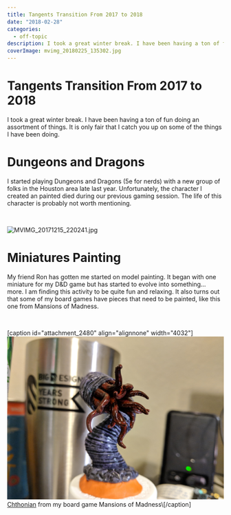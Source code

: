 ```yaml
---
title: Tangents Transition From 2017 to 2018
date: "2018-02-28"
categories: 
  - off-topic
description: I took a great winter break. I have been having a ton of fun doing an assortment of things. It is only fair that I catch you up on some of the things I have been doing.
coverImage: mvimg_20180225_135302.jpg
---
```


# Tangents Transition From 2017 to 2018
I took a great winter break. I have been having a ton of fun doing an assortment of things. It is only fair that I catch you up on some of the things I have been doing.

# Dungeons and Dragons

I started playing Dungeons and Dragons (5e for nerds) with a new group of folks in the Houston area late last year. Unfortunately, the character I created an painted died during our previous gaming session. The life of this character is probably not worth mentioning.

 

![MVIMG_20171215_220241.jpg](./images/mvimg_20171215_220241-e1519588311353.jpg)

# Miniatures Painting

My friend Ron has gotten me started on model painting. It began with one miniature for my D&D game but has started to evolve into something... more. I am finding this activity to be quite fun and relaxing. It also turns out that some of my board games have pieces that need to be painted, like this one from Mansions of Madness.

 

\[caption id="attachment\_2480" align="alignnone" width="4032"\]![MVIMG_20180218_184343.jpg](./images/mvimg_20180218_184343.jpg) [Chthonian](https://en.wikipedia.org/wiki/Chthonian_(Cthulhu_Mythos)) from my board game Mansions of Madness\[/caption\]
